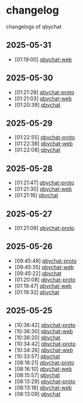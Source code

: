 # changelog
changelogs of qbychat
## 2025-05-31

- [01:19:00] [qbychat-web](logs/2025-05-31/011900_qbychat-web.md)
## 2025-05-30

- [01:21:28] [qbychat-proto](logs/2025-05-30/012128_qbychat-proto.md)
- [01:21:03] [qbychat-web](logs/2025-05-30/012103_qbychat-web.md)
- [01:20:39] [qbychat](logs/2025-05-30/012039_qbychat.md)
## 2025-05-29

- [01:22:55] [qbychat-proto](logs/2025-05-29/012255_qbychat-proto.md)
- [01:22:38] [qbychat-web](logs/2025-05-29/012238_qbychat-web.md)
- [01:22:08] [qbychat](logs/2025-05-29/012208_qbychat.md)
## 2025-05-28

- [01:21:47] [qbychat-proto](logs/2025-05-28/012147_qbychat-proto.md)
- [01:21:30] [qbychat-web](logs/2025-05-28/012130_qbychat-web.md)
- [01:21:16] [qbychat](logs/2025-05-28/012116_qbychat.md)
## 2025-05-27

- [01:21:09] [qbychat-proto](logs/2025-05-27/012109_qbychat-proto.md)
## 2025-05-26

- [09:45:48] [qbychat-proto](logs/2025-05-26/094548_qbychat-proto.md)
- [09:45:35] [qbychat-web](logs/2025-05-26/094535_qbychat-web.md)
- [09:45:22] [qbychat](logs/2025-05-26/094522_qbychat.md)
- [01:20:08] [qbychat-proto](logs/2025-05-26/012008_qbychat-proto.md)
- [01:19:47] [qbychat-web](logs/2025-05-26/011947_qbychat-web.md)
- [01:19:32] [qbychat](logs/2025-05-26/011932_qbychat.md)

## 2025-05-25

- [10:36:42] [qbychat-proto](logs/2025-05-25/103642_qbychat-proto.md)
- [10:36:30] [qbychat-web](logs/2025-05-25/103630_qbychat-web.md)
- [10:36:20] [qbychat](logs/2025-05-25/103620_qbychat.md)
- [10:34:42] [qbychat-proto](logs/2025-05-25/103442_qbychat-proto.md)
- [10:34:26] [qbychat-web](logs/2025-05-25/103426_qbychat-web.md)
- [10:33:57] [qbychat](logs/2025-05-25/103357_qbychat.md)
- [08:16:21] [qbychat-proto](logs/2025-05-25/081621_qbychat-proto.md)
- [08:16:10] [qbychat-web](logs/2025-05-25/081610_qbychat-web.md)
- [08:15:57] [qbychat](logs/2025-05-25/081557_qbychat.md)
- [08:13:29] [qbychat-proto](logs/2025-05-25/081329_qbychat-proto.md)
- [08:13:18] [qbychat-web](logs/2025-05-25/081318_qbychat-web.md)
- [08:13:09] [qbychat](logs/2025-05-25/081309_qbychat.md)

